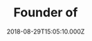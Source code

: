 ---
templateKey: testimonial
name: Dhiraj Mukherjee
title: Founder of
company: Shazam
url: https://shazam.com
image: portraits/dhiraj-mukherjee.jpg
logo: companies/shazam.svg
date: 2018-08-29T15:05:10.000Z
emphasis: celebrate
testimonial: Deeply caring, compassionate, and selfless and at the same time a creative, fun-loving and charismatic group of people who are fantastic to be around and celebrate successes with… I only wish it existed when we started Shazam, but it's a real privilege to be part of it now.
---